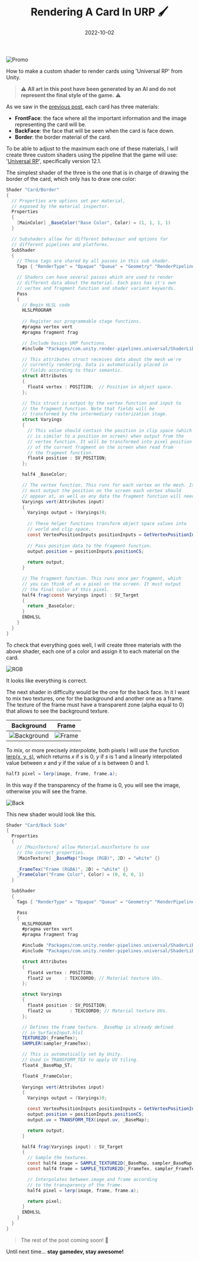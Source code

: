 ﻿---
title: "Rendering A Card In URP 🖌️"
date: 2022-10-02

categories: ['Devblog']
tags: ['Devblog']

#author: ""
showDate: false
categories: false
tags: false
---

![Promo](/Dawn-Of-The-Cards/images/rendering_a_card/promo.gif "Promo")

How to make a custom shader to render cards using 'Universal RP' from Unity.

<!--more-->

> ⚠️ **All art in this post have been generated by an AI and do not represent the final style of the game.** ⚠️

As we saw in the [previous post](https://fronkongames.github.io/Dawn-Of-The-Cards/article/making_a_3d_card_in_blender/), each card has three materials:

* **FrontFace**: the face where all the important information and the image representing the card will be.
* **BackFace**: the face that will be seen when the card is face down.
* **Border**: the border material of the card.

To be able to adjust to the maximum each one of these materials, I will create three custom shaders using the pipeline that the game will use:
'[Universal RP](https://docs.unity3d.com/Packages/com.unity.render-pipelines.universal@12.1/manual/index.html)', specifically version 12.1.

The simplest shader of the three is the one that is in charge of drawing the border of the card, which only has to draw one color:

```c#
Shader "Card/Border"
{
  // Properties are options set per material,
  // exposed by the material inspector.
  Properties
  {
    [MainColor] _BaseColor("Base Color", Color) = (1, 1, 1, 1)
  }

  // Subshaders allow for different behaviour and options for
  // different pipelines and platforms.
  SubShader
  {
    // These tags are shared by all passes in this sub shader.
    Tags { "RenderType" = "Opaque" "Queue" = "Geometry" "RenderPipeline" = "UniversalPipeline" }

    // Shaders can have several passes which are used to render
    // different data about the material. Each pass has it's own
    // vertex and fragment function and shader variant keywords.
    Pass
    {
      // Begin HLSL code
      HLSLPROGRAM
      
      // Register our programmable stage functions.
      #pragma vertex vert
      #pragma fragment frag

      // Include basics URP functions.
      #include "Packages/com.unity.render-pipelines.universal/ShaderLibrary/Core.hlsl"

      // This attributes struct receives data about the mesh we're
      // currently rendering. Data is automatically placed in
      // fields according to their semantic.
      struct Attributes
      {
        float4 vertex : POSITION;  // Position in object space.
      };

      // This struct is output by the vertex function and input to
      // the fragment function. Note that fields will be
      // transformed by the intermediary rasterization stage.
      struct Varyings
      {
        // This value should contain the position in clip space (which
        // is similar to a position on screen) when output from the
        // vertex function. It will be transformed into pixel position
        // of the current fragment on the screen when read from
        // the fragment function.      
        float4 position : SV_POSITION;
      };

      half4 _BaseColor;

      // The vertex function. This runs for each vertex on the mesh. It
      // must output the position on the screen each vertex should
      // appear at, as well as any data the fragment function will need.
      Varyings vert(Attributes input)
      {
        Varyings output = (Varyings)0;
        
        // These helper functions transform object space values into
        // world and clip space.        
        const VertexPositionInputs positionInputs = GetVertexPositionInputs(input.vertex.xyz);
        
        // Pass position data to the fragment function.
        output.position = positionInputs.positionCS;
        
        return output;
      }

      // The fragment function. This runs once per fragment, which
      // you can think of as a pixel on the screen. It must output
      // the final color of this pixel.
      half4 frag(const Varyings input) : SV_Target
      {
        return _BaseColor;
      }
      ENDHLSL
    }
  }
}
```

To check that everything goes well, I will create three materials with the above shader, each one of a color and assign it to each
material on the card.

![RGB](/Dawn-Of-The-Cards/images/rendering_a_card/rgb.gif "RGB")

It looks like everything is correct.

The next shader in difficulty would be the one for the back face. In it I want to mix two textures, one for the background and another one as a frame.
The texture of the frame must have a transparent zone (alpha equal to 0) that allows to see the background texture.

| Background | Frame  |
|   :----:   | :----: |
| ![Background](/Dawn-Of-The-Cards/images/rendering_a_card/backface.png "Background") | ![Frame](/Dawn-Of-The-Cards/images/rendering_a_card/backframe.png "Frame")  |

To mix, or more precisely _interpolate_, both pixels I will use the function [lerp(x, y, s)](https://learn.microsoft.com/en-us/windows/win32/direct3dhlsl/dx-graphics-hlsl-lerp), which returns _x_ if _s_ is 0, _y_ if _s_ is 1 and a linearly interpolated value between _x_ and _y_ if the value of _s_ is between 0 and 1.

```c#
half3 pixel = lerp(image, frame, frame.a);
```

In this way if the transparency of the frame is 0, you will see the image, otherwise you will see the frame.

![Back](/Dawn-Of-The-Cards/images/rendering_a_card/back.jpg "Back")

This new shader would look like this.

```c#
Shader "Card/Back Side"
{
  Properties
  {
    // [MainTexture] allow Material.mainTexture to use
    // the correct properties.
    [MainTexture] _BaseMap("Image (RGB)", 2D) = "white" {}
    
    _FrameTex("Frame (RGBA)", 2D) = "white" {}
    _FrameColor("Frame Color", Color) = (0, 0, 0, 1)
  }

  SubShader
  {
    Tags { "RenderType" = "Opaque" "Queue" = "Geometry" "RenderPipeline" = "UniversalPipeline" }

    Pass
    {
      HLSLPROGRAM
      #pragma vertex vert
      #pragma fragment frag

      #include "Packages/com.unity.render-pipelines.universal/ShaderLibrary/Core.hlsl"
      #include "Packages/com.unity.render-pipelines.universal/ShaderLibrary/SurfaceInput.hlsl"

      struct Attributes
      {
        float4 vertex : POSITION;
        float2 uv     : TEXCOORD0; // Material texture UVs.
      };

      struct Varyings
      {
        float4 position : SV_POSITION;
        float2 uv       : TEXCOORD0; // Material texture UVs.
      };

      // Defines the Frame texture. _BaseMap is already defined
      // in SurfaceInput.hlsl
      TEXTURE2D(_FrameTex);
      SAMPLER(sampler_FrameTex);

      // This is automatically set by Unity.
      // Used in TRANSFORM_TEX to apply UV tiling.
      float4 _BaseMap_ST;

      float4 _FrameColor;
      
      Varyings vert(Attributes input)
      {
        Varyings output = (Varyings)0;

        const VertexPositionInputs positionInputs = GetVertexPositionInputs(input.vertex.xyz);
        output.position = positionInputs.positionCS;
        output.uv = TRANSFORM_TEX(input.uv, _BaseMap);

        return output;
      }

      half4 frag(Varyings input) : SV_Target
      {
        // Sample the textures.
        const half4 image = SAMPLE_TEXTURE2D(_BaseMap, sampler_BaseMap, input.uv);
        const half4 frame = SAMPLE_TEXTURE2D(_FrameTex, sampler_FrameTex, input.uv) * _FrameColor;

        // Interpolates between image and frame according
        // to the transparency of the frame.
        half4 pixel = lerp(image, frame, frame.a);

        return pixel;
      }
      ENDHLSL
    }
  }
}
```

>
> The rest of the post coming soon! 🙏
>

Until next time... **stay gamedev, stay awesome!**
